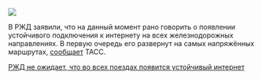 <!--2025-04-17 14:56:26-->
<div class="yb">
  <div class="rss habr"><img src="https://habrastorage.org/getpro/habr/upload_files/70b/36d/908/70b36d9080d250641991c193e9205036.jpg" /><p>В&nbsp;РЖД заявили, что&nbsp;на&nbsp;данный момент рано говорить о&nbsp;появлении устойчивого подключения к&nbsp;интернету на&nbsp;всех&nbsp;железнодорожных направлениях. В&nbsp;первую очередь его развернут на&nbsp;самых напряжённых маршрутах, <a href="https://tass.ru/ekonomika/23705461" rel="noopener noreferrer nofollow">сообщает</a> ТАСС. </p> <a... <p class="titl"><a href="https://habr.com/ru/news/901846/?utm_source=habrahabr&utm_medium=rss&utm_campaign=901846">РЖД не ожидает, что во всех поездах появится устойчивый интернет</a></p></div>
</div>
